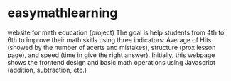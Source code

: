 # easymathlearning
website for math education (project) The goal is help students from 4th to 6th to improve their math skills using three indicators: Average of Hits (showed by the number of acerts and mistakes), structure (prox lesson page), and speed (time in give the right answer). Initially, this webpage shows the frontend design and basic math operations using Javascript (addition, subtraction, etc.)
